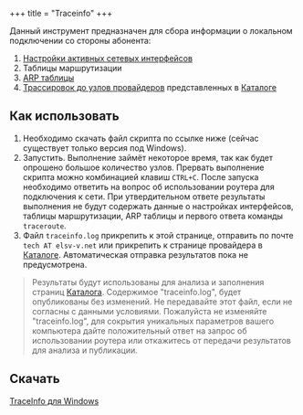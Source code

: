 +++
title = "Traceinfo"
+++

Данный инструмент предназначен для сбора информации о локальном подключении со стороны абонента:

 1. [Настройки активных сетевых интерфейсов](/wiki/guides/ipconfig/)
 2. Таблицы маршрутизации
 3. [ARP таблицы](/wiki/guides/arp/)
 4. [Трассировок до узлов провайдеров](/wiki/guides/traceroute/) представленных в [Каталоге](/dir/)

## Как использовать

 1. Необходимо скачать файл скрипта по ссылке ниже (сейчас существует только версия под Windows).
 2. Запустить. Выполнение займёт некоторое время, так как будет опрошено большое количество узлов. Прервать выполнение скрипта можно комбинацией клавиш `CTRL+C`. После запуска необходимо ответить на вопрос об использовании роутера для подключения к сети. При утвердительном ответе результаты выполнения не будут содержать данные о настройках интерфейсов, таблицы маршрутизации, ARP таблицы и первого ответа команды `traceroute`.
 3. Файл `traceinfo.log` прикрепить к этой странице, отправить по почте `tech AT elsv-v.net` или прикрепить к странице провайдера в [Каталоге](/dir/). Автоматическая отправка результатов пока не предусмотрена.


> Результаты будут использованы для анализа и заполнения страниц [Каталога](/dir/). Содержимое "traceinfo.log", будет опубликованы без изменений. Не передавайте этот файл, если не согласны с данными условиями. Пожалуйста не изменяйте "traceinfo.log", для сокрытия уникальных параметров вашего компьютера дайте положительный ответ на запрос об использовании роутера или откажитесь от передачи результатов для анализа и публикации.



## Скачать

[TraceInfo для Windows](/static/tools/traceinfo.zip)